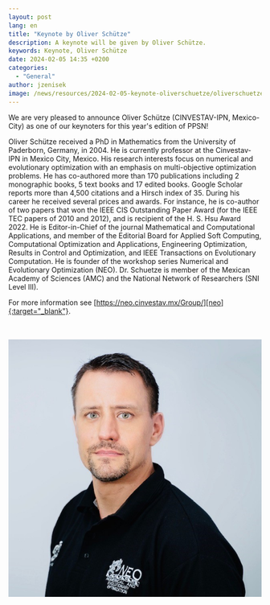 ```yaml
---
layout: post
lang: en
title: "Keynote by Oliver Schütze"
description: A keynote will be given by Oliver Schütze.
keywords: Keynote, Oliver Schütze
date: 2024-02-05 14:35 +0200
categories:
  - "General"
author: jzenisek
image: /news/resources/2024-02-05-keynote-oliverschuetze/oliverschuetze-thumb.jpg
---
```


We are very pleased to announce Oliver Schütze (CINVESTAV-IPN, Mexico-City) as one of our keynoters for this year's edition of PPSN!


<!--more-->
Oliver Schütze received a PhD in Mathematics from the University of Paderborn, Germany, in 2004. He is currently professor at the Cinvestav-IPN in Mexico City, Mexico. His research interests focus on numerical and evolutionary optimization with an emphasis on multi-objective optimization problems. He has co-authored more than 170 publications including 2 monographic books, 5 text books and 17 edited books. Google Scholar reports more than 4,500 citations and a Hirsch index of 35. During his career he received several prices and awards. For instance, he is co-author of two papers that won the IEEE CIS Outstanding Paper Award (for the IEEE TEC papers of 2010 and 2012), and is recipient of the H. S. Hsu Award 2022. He is Editor-in-Chief of the journal Mathematical and Computational Applications, and member of the Editorial Board for Applied Soft Computing, Computational Optimization and Applications, Engineering Optimization, Results in Control and Optimization, and IEEE Transactions on Evolutionary Computation. He is founder of the workshop series Numerical and Evolutionary Optimization (NEO). Dr. Schuetze is member of the Mexican Academy of Sciences (AMC) and the National Network of Researchers (SNI Level III).

For more information see [https://neo.cinvestav.mx/Group/][neo]{:target="_blank"}.

<br/><br/>
![keynote](/news/resources/2024-02-05-keynote-oliverschuetze/oliverschuetze.jpg)

[neo]: https://neo.cinvestav.mx/Group/